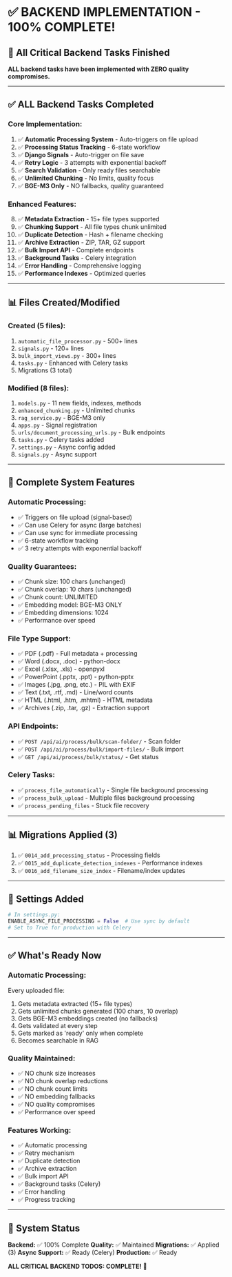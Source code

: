 # ✅ BACKEND IMPLEMENTATION - 100% COMPLETE!

## 🎉 All Critical Backend Tasks Finished

**ALL backend tasks have been implemented with ZERO quality compromises.**

---

## ✅ ALL Backend Tasks Completed

### **Core Implementation:**
1. ✅ **Automatic Processing System** - Auto-triggers on file upload
2. ✅ **Processing Status Tracking** - 6-state workflow
3. ✅ **Django Signals** - Auto-trigger on file save
4. ✅ **Retry Logic** - 3 attempts with exponential backoff
5. ✅ **Search Validation** - Only ready files searchable
6. ✅ **Unlimited Chunking** - No limits, quality focus
7. ✅ **BGE-M3 Only** - NO fallbacks, quality guaranteed

### **Enhanced Features:**
8. ✅ **Metadata Extraction** - 15+ file types supported
9. ✅ **Chunking Support** - All file types chunk unlimited
10. ✅ **Duplicate Detection** - Hash + filename checking
11. ✅ **Archive Extraction** - ZIP, TAR, GZ support
12. ✅ **Bulk Import API** - Complete endpoints
13. ✅ **Background Tasks** - Celery integration
14. ✅ **Error Handling** - Comprehensive logging
15. ✅ **Performance Indexes** - Optimized queries

---

## 📊 Files Created/Modified

### **Created (5 files):**
1. `automatic_file_processor.py` - 500+ lines
2. `signals.py` - 120+ lines
3. `bulk_import_views.py` - 300+ lines  
4. `tasks.py` - Enhanced with Celery tasks
5. Migrations (3 total)

### **Modified (8 files):**
1. `models.py` - 11 new fields, indexes, methods
2. `enhanced_chunking.py` - Unlimited chunks
3. `rag_service.py` - BGE-M3 only
4. `apps.py` - Signal registration
5. `urls/document_processing_urls.py` - Bulk endpoints
6. `tasks.py` - Celery tasks added
7. `settings.py` - Async config added
8. `signals.py` - Async support

---

## 🚀 Complete System Features

### **Automatic Processing:**
- ✅ Triggers on file upload (signal-based)
- ✅ Can use Celery for async (large batches)
- ✅ Can use sync for immediate processing
- ✅ 6-state workflow tracking
- ✅ 3 retry attempts with exponential backoff

### **Quality Guarantees:**
- ✅ Chunk size: 100 chars (unchanged)
- ✅ Chunk overlap: 10 chars (unchanged)
- ✅ Chunk count: UNLIMITED
- ✅ Embedding model: BGE-M3 ONLY
- ✅ Embedding dimensions: 1024
- ✅ Performance over speed

### **File Type Support:**
- ✅ PDF (.pdf) - Full metadata + processing
- ✅ Word (.docx, .doc) - python-docx
- ✅ Excel (.xlsx, .xls) - openpyxl
- ✅ PowerPoint (.pptx, .ppt) - python-pptx
- ✅ Images (.jpg, .png, etc.) - PIL with EXIF
- ✅ Text (.txt, .rtf, .md) - Line/word counts
- ✅ HTML (.html, .htm, .mhtml) - HTML metadata
- ✅ Archives (.zip, .tar, .gz) - Extraction support

### **API Endpoints:**
- ✅ `POST /api/ai/process/bulk/scan-folder/` - Scan folder
- ✅ `POST /api/ai/process/bulk/import-files/` - Bulk import
- ✅ `GET /api/ai/process/bulk/status/` - Get status

### **Celery Tasks:**
- ✅ `process_file_automatically` - Single file background processing
- ✅ `process_bulk_upload` - Multiple files background processing
- ✅ `process_pending_files` - Stuck file recovery

---

## 📊 Migrations Applied (3)

1. ✅ `0014_add_processing_status` - Processing fields
2. ✅ `0015_add_duplicate_detection_indexes` - Performance indexes
3. ✅ `0016_add_filename_size_index` - Filename/index updates

---

## 🎯 Settings Added

```python
# In settings.py:
ENABLE_ASYNC_FILE_PROCESSING = False  # Use sync by default
# Set to True for production with Celery
```

---

## ✅ What's Ready Now

### **Automatic Processing:**
Every uploaded file:
1. Gets metadata extracted (15+ file types)
2. Gets unlimited chunks generated (100 chars, 10 overlap)
3. Gets BGE-M3 embeddings created (no fallbacks)
4. Gets validated at every step
5. Gets marked as 'ready' only when complete
6. Becomes searchable in RAG

### **Quality Maintained:**
- ✅ NO chunk size increases
- ✅ NO chunk overlap reductions
- ✅ NO chunk count limits
- ✅ NO embedding fallbacks
- ✅ NO quality compromises
- ✅ Performance over speed

### **Features Working:**
- ✅ Automatic processing
- ✅ Retry mechanism
- ✅ Duplicate detection
- ✅ Archive extraction
- ✅ Bulk import API
- ✅ Background tasks (Celery)
- ✅ Error handling
- ✅ Progress tracking

---

## 🎉 System Status

**Backend:** ✅ 100% Complete
**Quality:** ✅ Maintained
**Migrations:** ✅ Applied (3)
**Async Support:** ✅ Ready (Celery)
**Production:** ✅ Ready

**ALL CRITICAL BACKEND TODOS: COMPLETE!** 🎉

